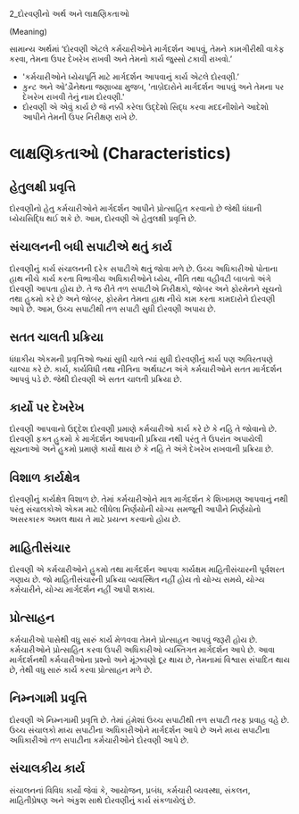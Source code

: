 2_દોરવણીનો અર્થ અને લાક્ષણિકતાઓ

(Meaning)

સામાન્ય અર્થમાં ‘દોરવણી એટલે કર્મચારીઓને માર્ગદર્શન આપવું, તેમને કામગીરીથી વાકેફ કરવા, તેમના ઉપર દેખરેખ રાખવી અને તેમનો કાર્ય જુસ્સો ટકાવી રાખવો.’

*   'કર્મચારીઓને ધ્યેયપૂર્તિ માટે માર્ગદર્શન આપવાનું કાર્ય એટલે દોરવણી.’
*   કુન્ટ અને ઓ’ડૌનેથના જણાવ્યા મુજબ, 'તાબ્રેદારોને માર્ગદર્શન આપવું અને તેમના પર દેખરેખ રાખવી તેનું નામ દોરવણી.'
*   દોરવણી એ એવું કાર્ય છે જે નક્કી કરેલા ઉદ્દેશો સિદ્ધ કરવા મદદનીશોને આદેશો આપીને તેમની ઉપર નિરીક્ષણ રાખે છે.

# લાક્ષણિકતાઓ (Characteristics)

## હેતુલક્ષી પ્રવૃત્તિ

દોરવણીનો હેતુ કર્મચારીઓને માર્ગદર્શન આપીને પ્રોત્સાહિત કરવાનો છે જેથી ધંધાની ધ્યેયસિદ્ધિ થઈ શકે છે. આમ, દોરવણી એ હેતુલક્ષી પ્રવૃત્તિ છે.

## સંચાલનની બધી સપાટીએ થતું કાર્ય

દોરવણીનું કાર્ય સંચાલનની દરેક સપાટીએ થતું જોવા મળે છે. ઉચ્ચ અધિકારીઓ પોતાના હાથ નીચે કાર્ય કરતા વિભાગીય અધિકારીઓને ધ્યેય, નીતિ તથા વહીવટી બાબતો અંગે દોરવણી આપતા હોય છે. તે જ રીતે તળ સપાટીએ નિરીક્ષકો, જોબર અને ફોરમેનને સૂચનો તથા હુકમો કરે છે અને જોબર, ફોરમેન તેમના હાથ નીચે કામ કરતા કામદારોને દોરવણી આપે છે. આમ, ઉચ્ચ સપાટીથી તળ સપાટી સુધી દોરવણી અપાય છે.

## સતત ચાલતી પ્રક્રિયા

ધંધાકીય એકમની પ્રવૃત્તિઓ જ્યાં સુધી ચાલે ત્યાં સુધી દોરવણીનું કાર્ય પણ અવિરતપણે ચાલ્યા કરે છે. કાર્ય, કાર્યવિધી તથા નીતિના અર્થઘટન અંગે કર્મચારીઓને સતત માર્ગદર્શન આપવું પડે છે. જેથી દોરવણી એ સતત ચાલતી પ્રક્રિયા છે.

## કાર્યો પર દેખરેખ

દોરવણી આપવાનો ઉદ્દેશ દોરવણી પ્રમાણે કર્મચારીઓ કાર્ય કરે છે કે નહિ તે જોવાનો છે. દોરવણી ફક્ત હુકમો કે માર્ગદર્શન આપવાની પ્રક્રિયા નથી પરંતુ તે ઉપરાંત અપાયેલી સૂચનાઓ અને હુકમો પ્રમાણે કાર્યો થાય છે કે નહિ તે અંગે દેખરેખ રાખવાની પ્રક્રિયા છે.

## વિશાળ કાર્યક્ષેત્ર

દોરવણીનું કાર્યક્ષેત્ર વિશાળ છે. તેમાં કર્મચારીઓને માત્ર માર્ગદર્શન કે શિખામણ આપવાનું નથી પરંતુ સંચાલકોએ એકમ માટે લીધેલા નિર્ણયોની યોગ્ય સમજૂતી આપીને નિર્ણયોનો અસરકારક અમલ થાય તે માટે પ્રયત્ન કરવાનો હોય છે.

## માહિતીસંચાર

દોરવણી એ કર્મચારીઓને હુકમો તથા માર્ગદર્શન આપવા કાર્યક્ષમ માહિતીસંચારની પૂર્વશરત ગણાય છે. જો માહિતીસંચારની પ્રક્રિયા વ્યવસ્થિત નહીં હોય તો યોગ્ય સમયે, યોગ્ય કર્મચારીને, યોગ્ય માર્ગદર્શન નહીં આપી શકાય.

## પ્રોત્સાહન

કર્મચારીઓ પાસેથી વધુ સારું કાર્ય મેળવવા તેમને પ્રોત્સાહન આપવું જરૂરી હોય છે. કર્મચારીઓને પ્રોત્સાહિત કરવા ઉપરી અધિકારીઓ વ્યક્તિગત માર્ગદર્શન આપે છે. આવા માર્ગદર્શનથી કર્મચારીઓના પ્રશ્નો અને મૂંઝવણો દૂર થાય છે, તેમનામાં વિશ્વાસ સંપાદિત થાય છે, તેથી વધુ સારું કાર્ય કરવા પ્રોત્સાહન મળે છે.

## નિમ્નગામી પ્રવૃત્તિ

દોરવણી એ નિમ્નગામી પ્રવૃત્તિ છે. તેમાં હંમેશાં ઉચ્ચ સપાટીથી તળ સપાટી તરફ પ્રવાહ વહે છે. ઉચ્ચ સંચાલકો મધ્ય સપાટીના અધિકારીઓને માર્ગદર્શન આપે છે અને મધ્ય સપાટીના અધિકારીઓ તળ સપાટીના કર્મચારીઓને દોરવણી આપે છે.

## સંચાલકીય કાર્ય

સંચાલનનાં વિવિધ કાર્યો જેવાં કે, આયોજન, પ્રબંધ, કર્મચારી વ્યવસ્થા, સંકલન, માહિતીપ્રેષણ અને અંકુશ સાથે દોરવણીનું કાર્ય સંકળાયેલું છે.
